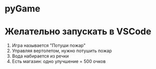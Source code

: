 # pyGame
# Желательно запускать в VSCode
1. Игра называется "Потуши пожар"
2. Управляя вертолетом, нужно потушить пожар
4. Вода набирается из речки
3. Есть магазин: одно улучшение = 500 очков

